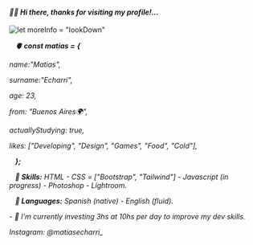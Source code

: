 
#### *👋🏻​ Hi there, thanks for visiting my profile!...*
![*let moreInfo = "lookDown"*](https://media.tenor.com/ZvOCunW56s4AAAAd/rain-pixel.gifv)


     ***🫀 const matias =*** ***{***


*name:"Matias",*

*surname:"Echarri",*

*age: 23,*

*from: "Buenos Aires🌍",*

*actuallyStudying: true,*

*likes: ["Developing", "Design", "Games", "Food", "Cold"],*

   ***};***

   ***🌊 Skills:*** *HTML - CSS = ["Bootstrap", "Tailwind"] - Javascript  (in progress) - Photoshop - Lightroom.*

   ***🌊 Languages:*** *Spanish (native) - English (fluid).*


*- 🔭 I’m currently investing 3hs at 10hs per day to improve my dev skills.* 


*Instagram: @matiasecharri_*















